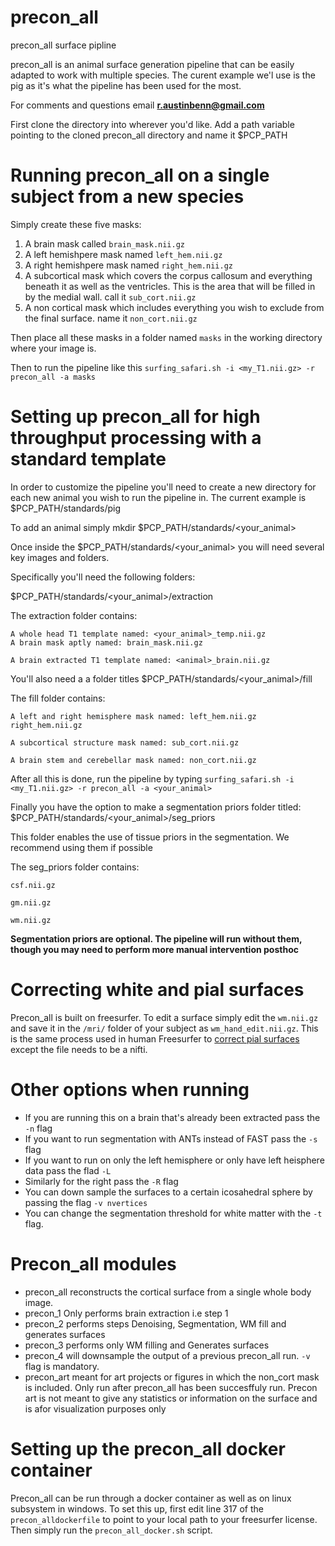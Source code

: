 # precon_all
precon_all surface pipline

precon_all is an animal surface generation pipeline that can be easily adapted to work with multiple species. 
The curent example we'l use is the pig as it's what the pipeline has been used for the most. 

For comments and questions email **r.austinbenn@gmail.com**

First clone the directory into wherever you'd like. Add a path variable pointing to the cloned precon_all directory and name it $PCP_PATH

# Running precon_all on a single subject from a new species

Simply create these five masks:
1. A brain mask called `brain_mask.nii.gz`
2. A left hemishpere mask named `left_hem.nii.gz`
3. A right hemishpere mask named `right_hem.nii.gz`
4. A subcortical mask which covers the corpus callosum and everything beneath it as well as the ventricles. 
This is the area that will be filled in by the medial wall. call it `sub_cort.nii.gz`
5. A non cortical mask which includes everything you wish to exclude from the final surface. name it `non_cort.nii.gz`

Then place all these masks in a folder named `masks` in the working directory where your image is.

Then to run the pipeline like this  `surfing_safari.sh -i <my_T1.nii.gz> -r precon_all -a masks`

# Setting up precon_all for high throughput processing with a standard template

In order to customize the pipeline you'll need to create a new directory for each new animal you wish to run the pipeline in.
The current example is $PCP_PATH/standards/pig

To add an animal simply mkdir $PCP_PATH/standards/<your_animal>

Once inside the $PCP_PATH/standards/<your_animal> you will need several key images and folders. 

Specifically you'll need the following folders:

$PCP_PATH/standards/<your_animal>/extraction

  The extraction folder contains:
  
    A whole head T1 template named: <your_animal>_temp.nii.gz 
    A brain mask aptly named: brain_mask.nii.gz 
    
    A brain extracted T1 template named: <animal>_brain.nii.gz
        
    
You'll also need a a folder titles $PCP_PATH/standards/<your_animal>/fill
  
  The fill folder contains:
  
    A left and right hemisphere mask named: left_hem.nii.gz right_hem.nii.gz
    
    A subcortical structure mask named: sub_cort.nii.gz 
    
    A brain stem and cerebellar mask named: non_cort.nii.gz 
  
After all this is done, run the pipeline by typing 
`surfing_safari.sh -i <my_T1.nii.gz> -r precon_all -a <your_animal>`

Finally you have the option to make a segmentation priors folder titled: $PCP_PATH/standards/<your_animal>/seg_priors
  
  This folder enables the use of tissue priors in the segmentation. We recommend using them if possible
  
  The seg_priors folder contains:
    
    csf.nii.gz
    
    gm.nii.gz
   
    wm.nii.gz
**Segmentation priors are optional. The pipeline will run without them, though you may need to perform more manual intervention posthoc**

# Correcting white and pial surfaces
Precon_all is built on freesurfer. To edit a surface simply edit the `wm.nii.gz` and save it in the `/mri/` folder of your subject as `wm_hand_edit.nii.gz`. This is the same process used in human Freesurfer to [correct pial surfaces](https://surfer.nmr.mgh.harvard.edu/fswiki/FsTutorial/PialEditsV6.0) except the file needs to be a nifti. 

# Other options when running
- If you are running this on a brain that's already been extracted pass the `-n` flag
- If you want to run segmentation with ANTs instead of FAST pass the `-s` flag
- If you want to run on only the left hemisphere or only have left heisphere data pass the flad `-L`
- Similarly for the right pass the `-R` flag
- You can down sample the surfaces to a certain icosahedral sphere by passing the flag `-v nvertices` 
- You can change the segmentation threshold for white matter with the `-t` flag. 

# Precon_all modules 
 - precon_all reconstructs the cortical surface from a single whole body image.
 - precon_1 Only performs brain extraction i.e step 1
 - precon_2 performs steps Denoising, Segmentation, WM fill and generates surfaces
 - precon_3 performs only WM filling and Generates surfaces
 - precon_4 will downsample the output of a previous precon_all run. `-v` flag is mandatory.
 - precon_art meant for art projects or figures in which the non_cort mask is included. Only run after precon_all has been succesffuly run. Precon art is not meant to give any statistics or information on the surface and is afor visualization purposes only

 # Setting up the precon_all docker container
 Precon_all can be run through a docker container as well as on linux subsystem in windows.
 To set this up, first edit line 317 of the `precon_alldockerfile` to point to your local path to your freesurfer license.
 Then simply run the `precon_all_docker.sh` script.

